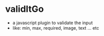 # validItGo
* a javascript plugin to validate the input
* like: min, max, required, image, text ... etc 
